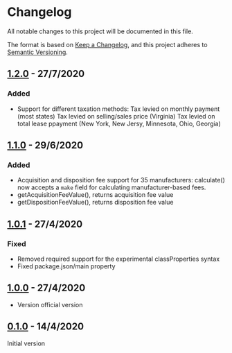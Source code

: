 # Changelog

All notable changes to this project will be documented in this file.

The format is based on [Keep a Changelog](https://keepachangelog.com/en/1.0.0/),
and this project adheres to [Semantic Versioning](https://semver.org/).

## [1.2.0](https://github.com/ErezNagar/lease-calculator/compare/v1.1.0...v1.2.0) - 27/7/2020

### Added

 - Support for different taxation methods:
    Tax levied on monthly payment (most states)
    Tax levied on selling/sales price (Virginia)
    Tax levied on total lease ppayment (New York, New Jersy, Minnesota, Ohio, Georgia)

## [1.1.0](https://github.com/ErezNagar/lease-calculator/compare/v1.0.1...v1.1.0) - 29/6/2020

### Added

- Acquisition and disposition fee support for 35 manufacturers:
    calculate() now accepts a `make` field for calculating manufacturer-based fees.
- getAcquisitionFeeValue(), returns acquisition fee value
- getDispositionFeeValue(), returns disposition fee value

## [1.0.1](https://github.com/ErezNagar/lease-calculator/compare/v1.0.0...v1.0.1) - 27/4/2020

### Fixed

- Removed required support for the experimental classProperties syntax
- Fixed package.json/main property

## [1.0.0](https://github.com/ErezNagar/lease-calculator/compare/v0.1.0...v1.0.0) - 27/4/2020

- Version official version

## [0.1.0](https://github.com/ErezNagar/lease-calculator/releases/tag/v0.1.0) - 14/4/2020

Initial version
